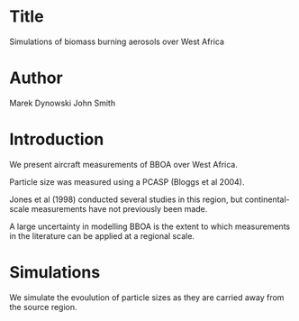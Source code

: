 # Title
Simulations of biomass burning aerosols over West Africa

# Author

Marek Dynowski
John Smith 

# Introduction
We present aircraft measurements of BBOA over West Africa.

Particle size was measured using a PCASP (Bloggs et al 2004).

Jones et al (1998) conducted several studies in this region, but 
continental-scale measurements have not previously been made.

A large uncertainty in modelling BBOA is the extent to which 
measurements in the literature can be applied at a regional scale.

# Simulations

We simulate the evoulution of particle sizes as they are carried 
away from the source region.
